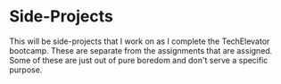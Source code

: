 # Side-Projects
This will be side-projects that I work on as I complete the TechElevator bootcamp. These are separate from the assignments that are assigned. Some of these are just out of pure boredom and don't serve a specific purpose. 

